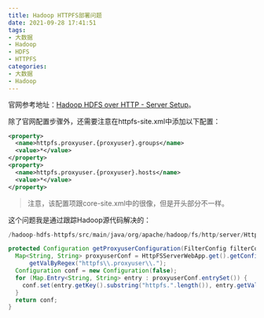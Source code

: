 ```yaml
---
title: Hadoop HTTPFS部署问题
date: 2021-09-28 17:41:51
tags:
- 大数据
- Hadoop
- HDFS
- HTTPFS
categories:
- 大数据
- Hadoop
---
```


官网参考地址：[Hadoop HDFS over HTTP - Server Setup](https://hadoop.apache.org/docs/r3.2.2/hadoop-hdfs-httpfs/ServerSetup.html)。

除了官网配置步骤外，还需要注意在httpfs-site.xml中添加以下配置：

```XML
<property>
  <name>httpfs.proxyuser.{proxyuser}.groups</name>
  <value>*</value>
</property>
<property>
  <name>httpfs.proxyuser.{proxyuser}.hosts</name>
  <value>*</value>
</property>
```

> 注意，该配置项跟core-site.xml中的很像，但是开头部分不一样。

这个问题我是通过跟踪Hadoop源代码解决的：

```Java
/hadoop-hdfs-httpfs/src/main/java/org/apache/hadoop/fs/http/server/HttpFSAuthenticationFilter.java

protected Configuration getProxyuserConfiguration(FilterConfig filterConfig) {
  Map<String, String> proxyuserConf = HttpFSServerWebApp.get().getConfig().
      getValByRegex("httpfs\\.proxyuser\\.");
  Configuration conf = new Configuration(false);
  for (Map.Entry<String, String> entry : proxyuserConf.entrySet()) {
    conf.set(entry.getKey().substring("httpfs.".length()), entry.getValue());
  }
  return conf;
}
```